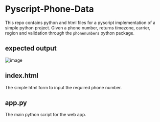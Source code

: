 # Pyscript-Phone-Data
This repo contains python and html files for a pyscript implementation of a simple python project.
Given a phone number, returns timezone, carrier, region and validation through the `phonenumbers` python package.

## expected output
![image](https://user-images.githubusercontent.com/65722993/178084338-e42f7e30-f061-44f5-9ac4-5bbd4e101f77.png)

## index.html
The simple html form to input the required phone number.

## app.py
The main python script for the web app.
